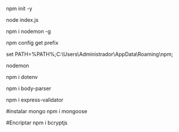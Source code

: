 
 npm init -y

 node index.js


 npm i nodemon -g

npm config get prefix

set PATH=%PATH%;C:\Users\Administrador\AppData\Roaming\npm;

nodemon



npm i dotenv

 npm i body-parser

 npm i express-validator

#instalar mongo 
npm i mongoose

#Encriptar
 npm i bcryptjs